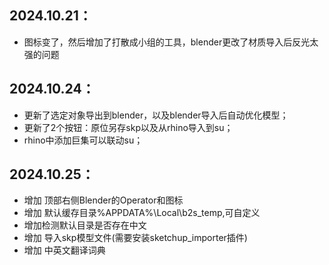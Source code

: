 ## 2024.10.21：
- 图标变了，然后增加了打散成小组的工具，blender更改了材质导入后反光太强的问题
## 2024.10.24：
- 更新了选定对象导出到blender，以及blender导入后自动优化模型；
- 更新了2个按钮：原位另存skp以及从rhino导入到su；
- rhino中添加巨集可以联动su；
## 2024.10.25：
- 增加 顶部右侧Blender的Operator和图标
- 增加 默认缓存目录%APPDATA%\Local\b2s_temp\,可自定义
- 增加检测默认目录是否存在中文
- 增加 导入skp模型文件(需要安装sketchup_importer插件)
- 增加 中英文翻译词典